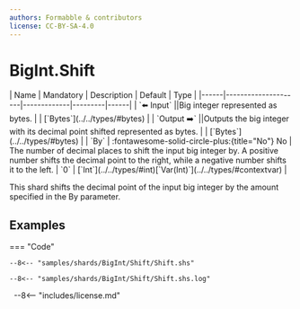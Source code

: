 ```yaml
---
authors: Formabble & contributors
license: CC-BY-SA-4.0
---
```



# BigInt.Shift

<div class="sh-parameters" markdown="1">
| Name | Mandatory | Description | Default | Type |
|------|---------------------|-------------|---------|------|
| `⬅️ Input` ||Big integer represented as bytes. | | [`Bytes`](../../types/#bytes) |
| `Output ➡️` ||Outputs the big integer with its decimal point shifted represented as bytes. | | [`Bytes`](../../types/#bytes) |
| `By` | :fontawesome-solid-circle-plus:{title="No"} No  | The number of decimal places to shift the input big integer by. A positive number shifts the decimal point to the right, while a negative number shifts it to the left. | `0` | [`Int`](../../types/#int)[`Var(Int)`](../../types/#contextvar) |

</div>

This shard shifts the decimal point of the input big integer by the amount specified in the By parameter.

## Examples

=== "Code"

  ```x86asm linenums="1"
  --8<-- "samples/shards/BigInt/Shift/Shift.shs"
  ```

  ```
  --8<-- "samples/shards/BigInt/Shift/Shift.shs.log"
  ```
&nbsp;
--8<-- "includes/license.md"

